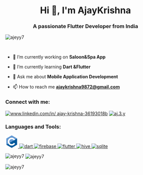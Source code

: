<h1 align="center">Hi 👋, I'm AjayKrishna</h1>
<h3 align="center">A passionate Flutter Developer from India</h3>

<p align="left"> <img src="https://komarev.com/ghpvc/?username=ajeyy7&label=Profile%20views&color=0e75b6&style=flat" alt="ajeyy7" /> </p>

<p align="left"> <a href="https://twitter.com/" target="blank"><img src="https://img.shields.io/twitter/follow/?logo=twitter&style=for-the-badge" alt="" /></a> </p>

- 🔭 I’m currently working on **Saloon&Spa App**

- 🌱 I’m currently learning **Dart &Flutter**

- 💬 Ask me about **Mobile Application Development**

- 📫 How to reach me **ajaykrishna9872@gmail.com**

<h3 align="left">Connect with me:</h3>
<p align="left">
<a href="https://linkedin.com/in/www.linkedin.com/in/ ajay-krishna-36193018b" target="blank"><img align="center" src="https://raw.githubusercontent.com/rahuldkjain/github-profile-readme-generator/master/src/images/icons/Social/linked-in-alt.svg" alt="www.linkedin.com/in/ ajay-krishna-36193018b" height="30" width="40" /></a>
<a href="https://instagram.com/aj.3.y" target="blank"><img align="center" src="https://raw.githubusercontent.com/rahuldkjain/github-profile-readme-generator/master/src/images/icons/Social/instagram.svg" alt="aj.3.y" height="30" width="40" /></a>
</p>

<h3 align="left">Languages and Tools:</h3>
<p align="left"> <a href="https://www.cprogramming.com/" target="_blank" rel="noreferrer"> <img src="https://raw.githubusercontent.com/devicons/devicon/master/icons/c/c-original.svg" alt="c" width="40" height="40"/> </a> <a href="https://dart.dev" target="_blank" rel="noreferrer"> <img src="https://www.vectorlogo.zone/logos/dartlang/dartlang-icon.svg" alt="dart" width="40" height="40"/> </a> <a href="https://firebase.google.com/" target="_blank" rel="noreferrer"> <img src="https://www.vectorlogo.zone/logos/firebase/firebase-icon.svg" alt="firebase" width="40" height="40"/> </a> <a href="https://flutter.dev" target="_blank" rel="noreferrer"> <img src="https://www.vectorlogo.zone/logos/flutterio/flutterio-icon.svg" alt="flutter" width="40" height="40"/> </a> <a href="https://hive.apache.org/" target="_blank" rel="noreferrer"> <img src="https://www.vectorlogo.zone/logos/apache_hive/apache_hive-icon.svg" alt="hive" width="40" height="40"/> </a> <a href="https://www.sqlite.org/" target="_blank" rel="noreferrer"> <img src="https://www.vectorlogo.zone/logos/sqlite/sqlite-icon.svg" alt="sqlite" width="40" height="40"/> </a> </p>

<p><img align="left" src="https://github-readme-stats.vercel.app/api/top-langs?username=ajeyy7&show_icons=true&locale=en&layout=compact" alt="ajeyy7" /></p>

<p>&nbsp;<img align="center" src="https://github-readme-stats.vercel.app/api?username=ajeyy7&show_icons=true&locale=en" alt="ajeyy7" /></p>

<p><img align="center" src="https://github-readme-streak-stats.herokuapp.com/?user=ajeyy7&" alt="ajeyy7" /></p>

